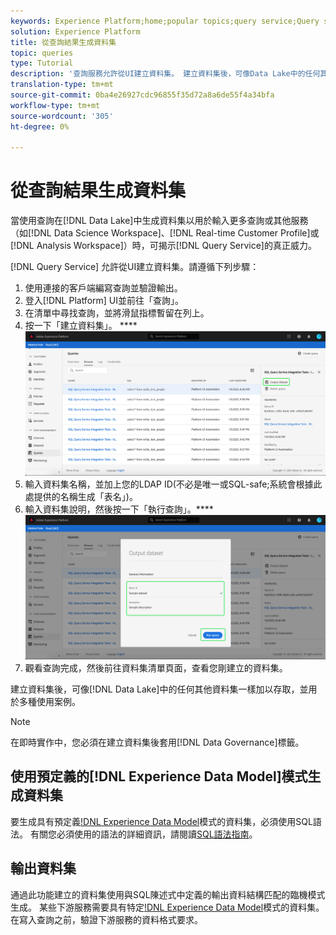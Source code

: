 ```yaml
---
keywords: Experience Platform;home;popular topics;query service;Query service;generate datasets;generate dataset;create dataset;
solution: Experience Platform
title: 從查詢結果生成資料集
topic: queries
type: Tutorial
description: '查詢服務允許從UI建立資料集。 建立資料集後，可像Data Lake中的任何其他資料集一樣加以存取，並用於多種使用案例。 '
translation-type: tm+mt
source-git-commit: 0ba4e26927cdc96855f35d72a8a6de55f4a34bfa
workflow-type: tm+mt
source-wordcount: '305'
ht-degree: 0%

---
```



# 從查詢結果生成資料集

當使用查詢在[!DNL Data Lake]中生成資料集以用於輸入更多查詢或其他服務（如[!DNL Data Science Workspace]、[!DNL Real-time Customer Profile]或[!DNL Analysis Workspace]）時，可揭示[!DNL Query Service]的真正威力。

[!DNL Query Service] 允許從UI建立資料集。請遵循下列步驟：

1. 使用連接的客戶端編寫查詢並驗證輸出。
2. 登入[!DNL Platform] UI並前往「查詢」。
3. 在清單中尋找查詢，並將滑鼠指標暫留在列上。
4. 按一下「建立資料集」。 ****![影像](../images/ui/output-dataset.png)
5. 輸入資料集名稱，並加上您的LDAP ID(不必是唯一或SQL-safe;系統會根據此處提供的名稱生成「表名」)。
6. 輸入資料集說明，然後按一下「執行查詢」。****![影像](../images/ui/run-query.png)
7. 觀看查詢完成，然後前往資料集清單頁面，查看您剛建立的資料集。

建立資料集後，可像[!DNL Data Lake]中的任何其他資料集一樣加以存取，並用於多種使用案例。

>[!NOTE]
>
>在即時實作中，您必須在建立資料集後套用[!DNL Data Governance]標籤。

## 使用預定義的[!DNL Experience Data Model]模式生成資料集

要生成具有預定義[!DNL Experience Data Model](XDM)模式的資料集，必須使用SQL語法。 有關您必須使用的語法的詳細資訊，請閱讀[SQL語法指南](../sql/syntax.md#create-table-as-select)。

## 輸出資料集

通過此功能建立的資料集使用與SQL陳述式中定義的輸出資料結構匹配的臨機模式生成。 某些下游服務需要具有特定[!DNL Experience Data Model](XDM)模式的資料集。 在寫入查詢之前，驗證下游服務的資料格式要求。